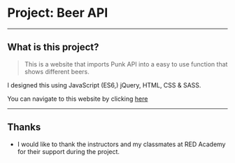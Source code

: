# Project: Beer API

----
## What is this project?

> This is a website that imports Punk API into a easy to use function that shows different beers.

I designed this using JavaScript (ES6,) jQuery, HTML, CSS & SASS.

You can navigate to this website by clicking <a href="https://chanson92.github.io/Project-3-Beer-API/build/index">here</a>

----
## Thanks
* I would like to thank the instructors and my classmates at RED Academy for their support during the project.